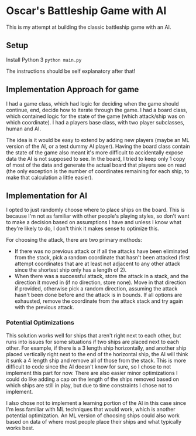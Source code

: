 # Oscar's Battleship Game with AI

This is my attempt at building the classic battleship game with an AI.

## Setup
Install Python 3
`python main.py`
 
The instructions should be self explanatory after that! 

## Implementation Approach for game
I had a game class, which had logic for deciding when the game should continue, end, decide how to iterate through the game.
I had a board class, which contained logic for the state of the game (which attack/ship was on which coordinate). 
I had a players base class, with two player subclasses, human and AI. 

The idea is it would be easy to extend by adding new players (maybe an ML version of the AI, or a test dummy AI player). Having the board class contain the state of the game also meant it's more difficult to accidentally expose data the AI is not supposed to see. In the board, I tried to keep only 1 copy of most of the data and generate the actual board that players see on read (the only exception is the number of coordinates remaining for each ship, to make that calculation a little easier).

## Implementation for AI
I opted to just randomly choose where to place ships on the board. This is because I'm not as familiar with other people's playing styles, so don't want to make a decision based on assumptions I have and unless I know what they're likely to do, I don't think it makes sense to optimize this.

For choosing the attack, there are two primary methods:

 - If there was no previous attack or if all the attacks have been eliminated from the stack, pick a random coordinate that hasn't been attacked (first attempt coordinates that are at least not adjacent to any other attack since the shortest ship only has a length of 2). 
 - When there was a successful attack, store the attack in a stack, and the direction it moved in (if no direction, store none). Move in that direction if provided, otherwise pick a random direction, assuming the attack hasn't been done before and the attack is in bounds. If all options are exhausted, remove the coordinate from the attack stack and try again with the previous attack.

### Potential Optimizations
This solution works well for ships that aren't right next to each other, but runs into issues for some situations if two ships are placed next to each other. For example, if there is a 3 length ship horizontally, and another ship placed vertically right next to the end of the horizontal ship, the AI will think it sunk a 4 length ship and remove all of those from the stack. This is more difficult to code since the AI doesn't know for sure, so I chose to not implement this part for now. There are also easier minor optimizations I could do like adding a cap on the length of the ships removed based on which ships are still in play, but due to time constraints I chose not to implement. 

I also chose not to implement a learning portion of the AI in this case since I'm less familiar with ML techniques that would work, which is another potential optimization. An ML version of choosing ships could also work based on data of where most people place their ships and what typically works best.
